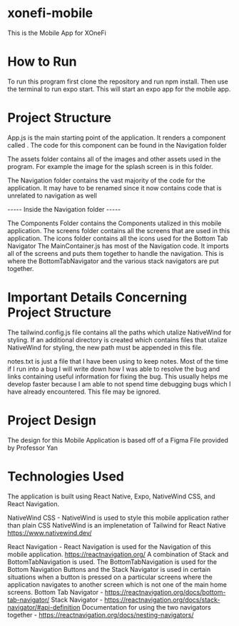 # xonefi-mobile

This is the Mobile App for XOneFi

# How to Run

To run this program first clone the repository and run npm install.
Then use the terminal to run expo start. This will start an expo app for the mobile app.

# Project Structure

App.js is the main starting point of the application. It renders a component called <MainContainer/>. The code for this component can be found in the Navigation folder

The assets folder contains all of the images and other assets used in the program. For example the image for the splash screen is in this folder.

The Navigation folder contains the vast majority of the code for the application. It may have to be renamed since it now contains code that is unrelated to navigation as well

----- Inside the Navigation folder -----

The Components Folder contains the Components utalized in this mobile application.
The screens folder contains all the screens that are used in this application.
The icons folder contains all the icons used for the Bottom Tab Navigator
The MainContainer.js has most of the Navigation code. It imports all of the screens and puts them together to handle the navigation. This is where the BottomTabNavigator and the various stack navigators are put together.

# Important Details Concerning Project Structure

The tailwind.config.js file contains all the paths which utalize NativeWind for styling. If an additional directory is created which contains files that utalize NativeWind for styling, the new path must be appended in this file.

notes.txt is just a file that I have been using to keep notes. Most of the time if I run into a bug I will write down how I was able to resolve the bug and links containing useful information for fixing the bug. This usually helps me develop faster because I am able to not spend time debugging bugs which I have already encountered. This file may be ignored.

# Project Design

The design for this Mobile Application is based off of a Figma File provided by Professor Yan

# Technologies Used

The application is built using React Native, Expo, NativeWind CSS, and React Navigation.

NativeWind CSS - NativeWind is used to style this mobile application rather than plain CSS
NativeWind is an implenetation of Tailwind for React Native
https://www.nativewind.dev/

React Navigation - React Navigation is used for the Navigation of this mobile application.
https://reactnavigation.org/
A combination of Stack and BottomTabNavigation is used. The BottomTabNavigation is used for the Bottom Navigation Buttons and the Stack Navigator is used in certain situations when a button is pressed on a particular screens where the application navigates to another screen which is not one of the main home screens.
Bottom Tab Navigator - https://reactnavigation.org/docs/bottom-tab-navigator/
Stack Navigator - https://reactnavigation.org/docs/stack-navigator/#api-definition
Documentation for using the two navigators together - https://reactnavigation.org/docs/nesting-navigators/

